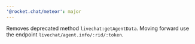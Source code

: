 ```yaml
---
'@rocket.chat/meteor': major
---
```


Removes deprecated method `livechat:getAgentData`. Moving forward use the endpoint `livechat/agent.info/:rid/:token`.
